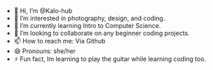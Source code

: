 - 👋 Hi, I’m @Kalo-hub
- 👀 I’m interested in photography, design, and coding.
- 🌱 I’m currently learning Intro to Computer Science.
- 💞️ I’m looking to collaborate on any beginner coding projects.
- 📫 How to reach me: Via Github
- 😄 Pronouns: she/her
- ⚡ Fun fact, Im learning to play the guitar while learning coding too.

<!---
Kalo-hub/Kalo-hub is a ✨ special ✨ repository because its `README.md` (this file) appears on your GitHub profile.
You can click the Preview link to take a look at your changes.
--->
